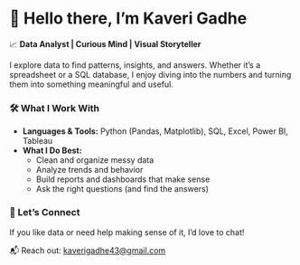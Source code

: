 # 👋 Hello there, I’m Kaveri Gadhe

📈 **Data Analyst | Curious Mind | Visual Storyteller**

I explore data to find patterns, insights, and answers. Whether it’s a spreadsheet or a SQL database, I enjoy diving into the numbers and turning them into something meaningful and useful.

### 🛠️ What I Work With
- **Languages & Tools:** Python (Pandas, Matplotlib), SQL, Excel, Power BI, Tableau
- **What I Do Best:**
  - Clean and organize messy data
  - Analyze trends and behavior
  - Build reports and dashboards that make sense
  - Ask the right questions (and find the answers)


### 🤝 Let’s Connect
If you like data or need help making sense of it, I’d love to chat!

📬 Reach out: kaverigadhe43@gmail.com  



<!---
Kaveri2903/Kaveri2903 is a ✨ special ✨ repository because its `README.md` (this file) appears on your GitHub profile.
You can click the Preview link to take a look at your changes.
--->
